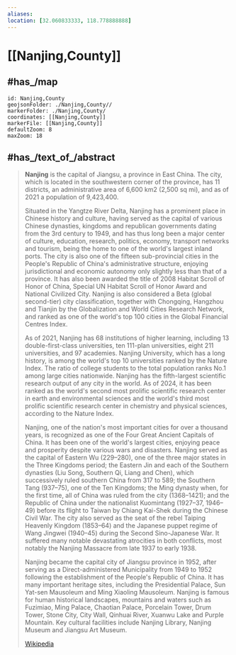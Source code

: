 ```yaml
---
aliases:
location: [32.060833333, 118.778888888]
---
```


# [[Nanjing,County]] 

## #has_/map 

```leaflet
id: Nanjing,County
geojsonFolder: ./Nanjing,County//
markerFolder: ./Nanjing,County/
coordinates: [[Nanjing,County]] 
markerFile: [[Nanjing,County]] 
defaultZoom: 8 
maxZoom: 18
```

## #has_/text_of_/abstract 

> **Nanjing** is the capital of Jiangsu, a province in East China. The city, which is located in the southwestern corner of the province, has 11 districts, an administrative area of 6,600 km2 (2,500 sq mi), and as of 2021 a population of 9,423,400.
>
> Situated in the Yangtze River Delta, Nanjing has a prominent place in Chinese history and culture, having served as the capital of various Chinese dynasties, kingdoms and republican governments dating from the 3rd century to 1949, and has thus long been a major center of culture, education, research, politics, economy, transport networks and tourism, being the home to one of the world's largest inland ports. The city is also one of the fifteen sub-provincial cities in the People's Republic of China's administrative structure, enjoying jurisdictional and economic autonomy only slightly less than that of a province.  It has also been awarded the title of 2008 Habitat Scroll of Honor of China, Special UN Habitat Scroll of Honor Award and National Civilized City. Nanjing is also considered a Beta (global second-tier) city classification, together with Chongqing, Hangzhou and Tianjin by the Globalization and World Cities Research Network, and ranked as one of the world's top 100 cities in the Global Financial Centres Index.
>
> As of 2021, Nanjing has 68 institutions of higher learning, including 13 double-first-class universities, ten 111-plan universities, eight 211 universities, and 97 academies. Nanjing University, which has a long history, is among the world's top 10 universities ranked by the Nature Index. The ratio of college students to the total population ranks No.1 among large cities nationwide. Nanjing has the fifth-largest scientific research output of any city in the world. As of 2024, it has been ranked as the world's second most prolific scientific research center in earth and environmental sciences and the world's third most prolific scientific research center in chemistry and physical sciences, according to the Nature Index.
>
> Nanjing, one of the nation's most important cities for over a thousand years, is recognized as one of the Four Great Ancient Capitals of China. It has been one of the world's largest cities, enjoying peace and prosperity despite various wars and disasters. Nanjing served as the capital of Eastern Wu (229–280), one of the three major states in the Three Kingdoms period; the Eastern Jin and each of the Southern dynasties (Liu Song, Southern Qi, Liang and Chen), which successively ruled southern China from 317 to 589; the Southern Tang (937–75), one of the Ten Kingdoms; the Ming dynasty when, for the first time, all of China was ruled from the city (1368–1421); and the Republic of China under the nationalist Kuomintang (1927–37, 1946–49) before its flight to Taiwan by Chiang Kai-Shek during the Chinese Civil War. The city also served as the seat of the rebel Taiping Heavenly Kingdom (1853–64) and the Japanese puppet regime of Wang Jingwei (1940–45) during the Second Sino-Japanese War. It suffered many notable devastating atrocities in both conflicts, most notably the Nanjing Massacre from late 1937 to early 1938.
>
> Nanjing became the capital city of Jiangsu province in 1952, after serving as a Direct-administered Municipality from 1949 to 1952 following the establishment of the People's Republic of China. It has many important heritage sites, including the Presidential Palace, Sun Yat-sen Mausoleum and Ming Xiaoling Mausoleum. Nanjing is famous for human historical landscapes, mountains and waters such as Fuzimiao, Ming Palace, Chaotian Palace, Porcelain Tower, Drum Tower, Stone City, City Wall, Qinhuai River, Xuanwu Lake and Purple Mountain. Key cultural facilities include Nanjing Library, Nanjing Museum and Jiangsu Art Museum.
>
> [Wikipedia](https://en.wikipedia.org/wiki/Nanjing) 

